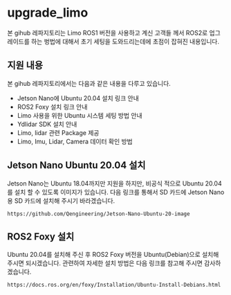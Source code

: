 # upgrade_limo
본 gihub 레파지토리는 Limo ROS1 버전을 사용하고 계신 고객들 께서 ROS2로 업그레이드를 하는 벙법에 대해서 초기 세팅을 도와드리는데에 초점이 잡혀진 내용입니다.

## 지원 내용
본 gihub 레파지토리에서는 다음과 같은 내용을 다루고 있습니다.
* Jetson Nano에 Ubuntu 20.04 설치 링크 안내
* ROS2 Foxy 설치 링크 안내
* Limo 사용을 위한 Ubuntu 시스템 세팅 방법 안내
* Ydlidar SDK 설치 안내
* Limo, lidar 관련 Package 제공
* Limo, Imu, Lidar, Camera 데이터 확인 방법

## Jetson Nano Ubuntu 20.04 설치
Jetson Nano는 Ubuntu 18.04까지만 지원을 하지만, 비공식 적으로 Ubuntu 20.04를 설치 할 수 있도록 이미지가 있습니다. 다음 링크를 통해서 SD 카드에 Jetson Nano용 SD 카드에 설치해 주시기 바라겠습니다.

    https://github.com/Qengineering/Jetson-Nano-Ubuntu-20-image

## ROS2 Foxy 설치
Ubuntu 20.04를 설치해 주신 후 ROS2 Foxy 버전을 Ubuntu(Debian)으로 설치해 주시면 되시겠습니다. 관련하여 자세한 설치 방법은 다음 링크를 참고해 주시면 감사하겠습니다.

    https://docs.ros.org/en/foxy/Installation/Ubuntu-Install-Debians.html